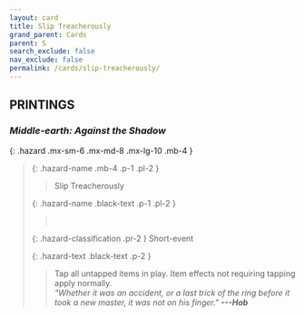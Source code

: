```yaml
---
layout: card
title: Slip Treacherously
grand_parent: Cards
parent: S
search_exclude: false
nav_exclude: false
permalink: /cards/slip-treacherously/
---
```


## PRINTINGS


### _Middle-earth: Against the Shadow_

{: .hazard .mx-sm-6 .mx-md-8 .mx-lg-10 .mb-4 }
> {: .hazard-name .mb-4 .p-1 .pl-2 }
> > <div class="hazard-mp"></div>
> > <div class="card-name">Slip Treacherously</div>
>
> {: .hazard-name .black-text .p-1 .pl-2 }
> > &nbsp;
>
> {: .hazard-classification .pr-2 }
> Short-event
>
> {: .hazard-text .black-text .p-2 }
> > Tap all untapped items in play. Item effects not requiring tapping apply normally. <br>_"Whether it was an accident, or a last trick of the ring before it took a new master, it was not on his finger."_ ***---&#65279;Hob*** 
>
